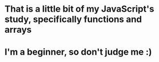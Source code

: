 # That is a little bit of my JavaScript's study,  specifically functions and arrays
# I'm a beginner, so don't judge me :)
